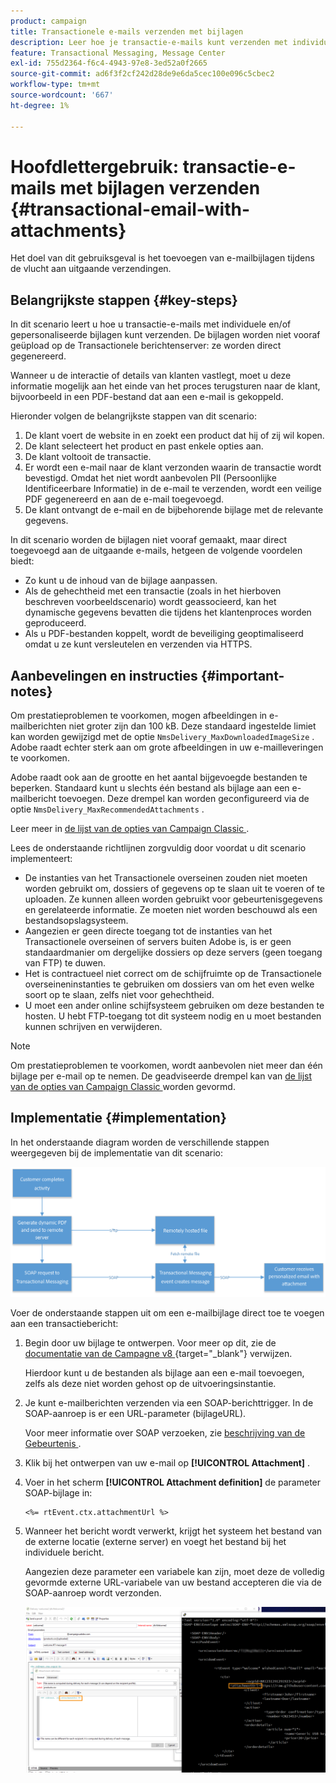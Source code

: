 ```yaml
---
product: campaign
title: Transactionele e-mails verzenden met bijlagen
description: Leer hoe je transactie-e-mails kunt verzenden met individuele en/of gepersonaliseerde bijlagen met Adobe Campaign
feature: Transactional Messaging, Message Center
exl-id: 755d2364-f6c4-4943-97e8-3ed52a0f2665
source-git-commit: ad6f3f2cf242d28de9e6da5cec100e096c5cbec2
workflow-type: tm+mt
source-wordcount: '667'
ht-degree: 1%

---
```


# Hoofdlettergebruik: transactie-e-mails met bijlagen verzenden {#transactional-email-with-attachments}



Het doel van dit gebruiksgeval is het toevoegen van e-mailbijlagen tijdens de vlucht aan uitgaande verzendingen.

## Belangrijkste stappen {#key-steps}

In dit scenario leert u hoe u transactie-e-mails met individuele en/of gepersonaliseerde bijlagen kunt verzenden. De bijlagen worden niet vooraf geüpload op de Transactionele berichtenserver: ze worden direct gegenereerd.

Wanneer u de interactie of details van klanten vastlegt, moet u deze informatie mogelijk aan het einde van het proces terugsturen naar de klant, bijvoorbeeld in een PDF-bestand dat aan een e-mail is gekoppeld.

Hieronder volgen de belangrijkste stappen van dit scenario:

1. De klant voert de website in en zoekt een product dat hij of zij wil kopen.
1. De klant selecteert het product en past enkele opties aan.
1. De klant voltooit de transactie.
1. Er wordt een e-mail naar de klant verzonden waarin de transactie wordt bevestigd. Omdat het niet wordt aanbevolen PII (Persoonlijke Identificeerbare Informatie) in de e-mail te verzenden, wordt een veilige PDF gegenereerd en aan de e-mail toegevoegd.
1. De klant ontvangt de e-mail en de bijbehorende bijlage met de relevante gegevens.

In dit scenario worden de bijlagen niet vooraf gemaakt, maar direct toegevoegd aan de uitgaande e-mails, hetgeen de volgende voordelen biedt:

* Zo kunt u de inhoud van de bijlage aanpassen.
* Als de gehechtheid met een transactie (zoals in het hierboven beschreven voorbeeldscenario) wordt geassocieerd, kan het dynamische gegevens bevatten die tijdens het klantenproces worden geproduceerd.
* Als u PDF-bestanden koppelt, wordt de beveiliging geoptimaliseerd omdat u ze kunt versleutelen en verzenden via HTTPS.

## Aanbevelingen en instructies {#important-notes}

Om prestatieproblemen te voorkomen, mogen afbeeldingen in e-mailberichten niet groter zijn dan 100 kB. Deze standaard ingestelde limiet kan worden gewijzigd met de optie `NmsDelivery_MaxDownloadedImageSize` . Adobe raadt echter sterk aan om grote afbeeldingen in uw e-mailleveringen te voorkomen.

Adobe raadt ook aan de grootte en het aantal bijgevoegde bestanden te beperken. Standaard kunt u slechts één bestand als bijlage aan een e-mailbericht toevoegen. Deze drempel kan worden geconfigureerd via de optie `NmsDelivery_MaxRecommendedAttachments` .

Leer meer in [ de lijst van de opties van Campaign Classic ](../../installation/using/configuring-campaign-options.md#delivery).

Lees de onderstaande richtlijnen zorgvuldig door voordat u dit scenario implementeert:

* De instanties van het Transactionele overseinen zouden niet moeten worden gebruikt om, dossiers of gegevens op te slaan uit te voeren of te uploaden. Ze kunnen alleen worden gebruikt voor gebeurtenisgegevens en gerelateerde informatie. Ze moeten niet worden beschouwd als een bestandsopslagsysteem.
* Aangezien er geen directe toegang tot de instanties van het Transactionele overseinen of servers buiten Adobe is, is er geen standaardmanier om dergelijke dossiers op deze servers (geen toegang van FTP) te duwen.
* Het is contractueel niet correct om de schijfruimte op de Transactionele overseineninstanties te gebruiken om dossiers van om het even welke soort op te slaan, zelfs niet voor gehechtheid.
* U moet een ander online schijfsysteem gebruiken om deze bestanden te hosten. U hebt FTP-toegang tot dit systeem nodig en u moet bestanden kunnen schrijven en verwijderen.

>[!NOTE]
>
>Om prestatieproblemen te voorkomen, wordt aanbevolen niet meer dan één bijlage per e-mail op te nemen. De geadviseerde drempel kan van [ de lijst van de opties van Campaign Classic ](../../installation/using/configuring-campaign-options.md#delivery) worden gevormd.

## Implementatie {#implementation}

In het onderstaande diagram worden de verschillende stappen weergegeven bij de implementatie van dit scenario:

![](assets/message-center-uc1.png)

Voer de onderstaande stappen uit om een e-mailbijlage direct toe te voegen aan een transactiebericht:

1. Begin door uw bijlage te ontwerpen. Voor meer op dit, zie de [ documentatie van de Campagne v8 ](https://experienceleague.adobe.com/docs/campaign/campaign-v8/send/emails/attaching-files.html#attach-a-personalized-file){target="_blank"} verwijzen.

   Hierdoor kunt u de bestanden als bijlage aan een e-mail toevoegen, zelfs als deze niet worden gehost op de uitvoeringsinstantie.

1. Je kunt e-mailberichten verzenden via een SOAP-berichttrigger. In de SOAP-aanroep is er een URL-parameter (bijlageURL).

   Voor meer informatie over SOAP verzoeken, zie [ beschrijving van de Gebeurtenis ](../../message-center/using/event-description.md).

1. Klik bij het ontwerpen van uw e-mail op **[!UICONTROL Attachment]** .

1. Voer in het scherm **[!UICONTROL Attachment definition]** de parameter SOAP-bijlage in:

   ```
   <%= rtEvent.ctx.attachmentUrl %>
   ```

1. Wanneer het bericht wordt verwerkt, krijgt het systeem het bestand van de externe locatie (externe server) en voegt het bestand bij het individuele bericht.

   Aangezien deze parameter een variabele kan zijn, moet deze de volledig gevormde externe URL-variabele van uw bestand accepteren die via de SOAP-aanroep wordt verzonden.

   ![](assets/message-center-uc2.png)

